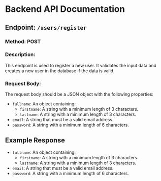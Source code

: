 # Backend API Documentation

## Endpoint: `/users/register`

### Method: POST

### Description:
This endpoint is used to register a new user. It validates the input data and creates a new user in the database if the data is valid.

### Request Body:
The request body should be a JSON object with the following properties:

- `fullname`: An object containing:
  - `firstname`: A string with a minimum length of 3 characters.
  - `lastname`: A string with a minimum length of 3 characters.
- `email`: A string that must be a valid email address.
- `password`: A string with a minimum length of 6 characters.





<!-- 
Example:
```json
{
  "fullname": {
    "firstname": "John",
    "lastname": "Doe"
  },
  "email": "john.doe@example.com",
  "password": "password123"
}
```

### Responses:

#### Success:
- **Status Code:** 201 Created
- **Response Body:**
  ```json
  {
    "token": "jwt_token_here",
    "user": {
      "_id": "user_id_here",
      "fullname": {
        "firstname": "John",
        "lastname": "Doe"
      },
      "email": "john.doe@example.com"
    }
  }
  ```

#### Validation Errors:
- **Status Code:** 400 Bad Request
- **Response Body:**
  ```json
  {
    "errors": [
      {
        "msg": "Invalid Email",
        "param": "email",
        "location": "body"
      },
      {
        "msg": "Firstname must be at least 3 characters long",
        "param": "fullname.firstname",
        "location": "body"
      },
      {
        "msg": "Password must be at least 6 characters long",
        "param": "password",
        "location": "body"
      }
    ]
  }
  ```

#### User Already Exists:
- **Status Code:** 400 Bad Request
- **Response Body:**
  ```json
  {
    "message": "User already exist"
  }
  ```

### Notes:
- Ensure that the `Content-Type` header is set to `application/json` when making requests to this endpoint. -->



## Example Response


- `fullname`: An object containing:
  - `firstname`: A string with a minimum length of 3 characters.
  - `lastname`: A string with a minimum length of 3 characters.
- `email`: A string that must be a valid email address.
- `password`: A string with a minimum length of 6 characters.
